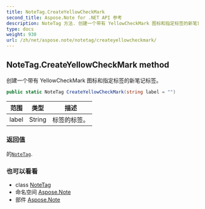 ```yaml
---
title: NoteTag.CreateYellowCheckMark
second_title: Aspose.Note for .NET API 参考
description: NoteTag 方法. 创建一个带有 YellowCheckMark 图标和指定标签的新笔记标签
type: docs
weight: 930
url: /zh/net/aspose.note/notetag/createyellowcheckmark/
---
```

## NoteTag.CreateYellowCheckMark method

创建一个带有 YellowCheckMark 图标和指定标签的新笔记标签。

```csharp
public static NoteTag CreateYellowCheckMark(string label = "")
```

| 范围 | 类型 | 描述 |
| --- | --- | --- |
| label | String | 标签的标签。 |

### 返回值

的[`NoteTag`](../).

### 也可以看看

* class [NoteTag](../)
* 命名空间 [Aspose.Note](../../notetag/)
* 部件 [Aspose.Note](../../../)


